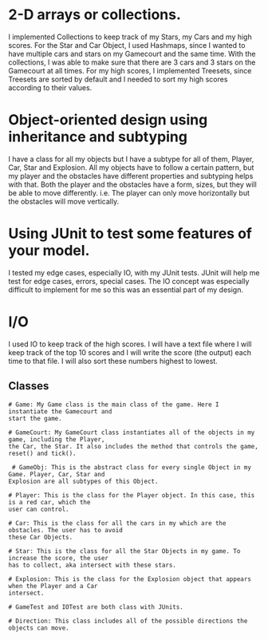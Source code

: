 # 2-D arrays or collections.

I implemented Collections to keep track of my Stars, my Cars and my high scores.
For the Star and Car Object, I used Hashmaps, since I wanted to have multiple cars and stars on
my Gamecourt and the same time. With the collections, I was able to make sure that there are
3 cars and 3 stars on the Gamecourt at all times.
For my high scores, I implemented Treesets, since Treesets are sorted by default and I needed to 
sort my high scores according to their values. 


# Object-oriented design using inheritance and subtyping

I have a class for all my objects but I have a subtype for all of them, Player, Car, Star and 
Explosion.
All my objects have to follow a certain pattern, but my player and the obstacles have
different properties and subtyping helps with that. Both the player and the obstacles have 
a form, sizes, but they will be able to move differently. i.e. The player can only move horizontally
but the obstacles will move vertically.

# Using JUnit to test some features of your model.

I tested my edge cases, especially IO, with my JUnit tests.
JUnit will help me test for edge cases, errors, special cases. The IO concept was especially 
difficult to implement for me so this was an essential part of my design.


# I/O

I used IO to keep track of the high scores.
I will have a text file where I will keep track of the top 10 scores and I will write the score
(the output) each time to that file. I will also sort these numbers highest to lowest.


## Classes
  
    # Game: My Game class is the main class of the game. Here I instantiate the Gamecourt and
    start the game.
    
    # GameCourt: My GameCourt class instantiates all of the objects in my game, including the Player,
    the Car, the Star. It also includes the method that controls the game, reset() and tick().
    
     # GameObj: This is the abstract class for every single Object in my Game. Player, Car, Star and
    Explosion are all subtypes of this Object.
    
    # Player: This is the class for the Player object. In this case, this is a red car, which the 
    user can control.
    
    # Car: This is the class for all the cars in my which are the obstacles. The user has to avoid
    these Car Objects.
    
    # Star: This is the class for all the Star Objects in my game. To increase the score, the user 
    has to collect, aka intersect with these stars.
    
    # Explosion: This is the class for the Explosion object that appears when the Player and a Car
    intersect.
    
    # GameTest and IOTest are both class with JUnits.
    
    # Direction: This class includes all of the possible directions the objects can move.
